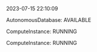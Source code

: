 2023-07-15 22:10:09

AutonomousDatabase: AVAILABLE

ComputeInstance: RUNNING

ComputeInstance: RUNNING